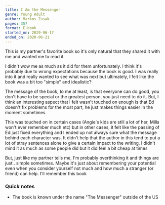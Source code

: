 ```yaml
---
title: I Am the Messenger
genre: Young Adult
author: Markus Zusak
pages: 357
format: E-book
started_on: 2020-06-17
ended_on: 2020-06-21
---
```


This is my partner's favorite book so it's only natural that they shared it with me and wanted me to read it

I didn't wow me as much as it did for them unfortunately. I think it's probably due to wrong expectations because the book is good. I was really into it and really wanted to see what was next but ultimately, I felt like the book was a bit too "simple" and idealistic?

The message of the book, to me at least, is that everyone can do good, you don't have to be special or the greatest person, you just need to do it. But, I think an interesting aspect that I felt wasn't touched on enough is that Ed doesn't fix problems for the most part, he just makes things easier in the moment sometimes

This was touched on in certain cases (Angie's kids are still a lot of her, Milla won't ever remember much etc) but in other cases, it felt like the passing of Ed just fixed everything and I ended up not always sure what the message behind each character was. It didn't help that the author in this tend to put a lot of stray sentences alone to give a certain impact to the writing, I didn't mind it as much as some people did but it did feel a bit cheap at times

But, just like my partner tells me, I'm probably overthinking it and things are just.. simple sometimes. Maybe it's just about remembering your potential even when you consider yourself not much and how much a stranger (or friend) can help. I'll remember this book

### Quick notes

- The book is known under the name "The Messenger" outside of the US
